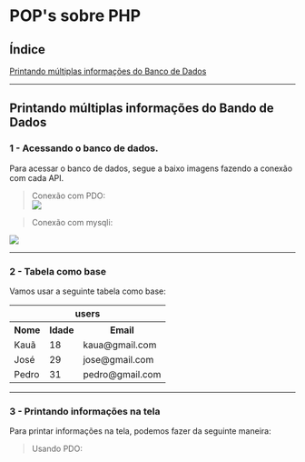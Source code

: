 # POP's sobre PHP

## Índice

<a href="#">Printando múltiplas informações do Banco de Dados</a>

<hr>

## Printando múltiplas informações do Bando de Dados

### 1 - Acessando o banco de dados.

Para acessar o banco de dados, segue a baixo imagens fazendo a conexão com cada API.

>Conexão com PDO:<br>
<img src="https://user-images.githubusercontent.com/82785675/163046815-04761baf-f439-469f-9c0e-2cb31f82e569.png"><br>

>Conexão com mysqli:<br>
<img src="https://user-images.githubusercontent.com/82785675/163047549-6d3a903e-a297-4520-a94c-977e4b088c8e.png">

<hr>

### 2 - Tabela como base

Vamos usar a seguinte tabela como base:

<table>
<tr><th colspan="3" text-align="center">users</th></tr>
<tr><th>Nome</th><th>Idade</th><th>Email</th></tr>
<tr><td>Kauã</td><td>18</td><td>kaua@gmail.com</td></tr>
<tr><td>José</td><td>29</td><td>jose@gmail.com</td></tr>
<tr><td>Pedro</td><td>31</td><td>pedro@gmail.com</td></tr>
</table>

<hr>

### 3 - Printando informações na tela

Para printar informações na tela, podemos fazer da seguinte maneira:

>Usando PDO:
<img src="">